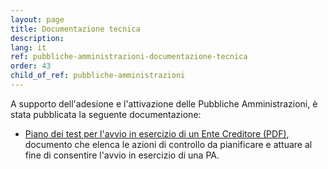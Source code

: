 ```yaml
---
layout: page
title: Documentazione tecnica
description: 
lang: it
ref: pubbliche-amministrazioni-documentazione-tecnica
order: 43
child_of_ref: pubbliche-amministrazioni
---
```


A supporto dell'adesione e l'attivazione delle Pubbliche Amministrazioni, è stata pubblicata la seguente documentazione:
* [Piano dei test per l'avvio in esercizio di un Ente Creditore (PDF)](https://github.com/italia/lg-pagopa-docs/blob/master/documentazione_tecnica_collegata/adesione/piano_test_avvio_ec_20180615.pdf), documento che elenca le azioni di controllo da pianificare e attuare al fine di consentire l'avvio in esercizio di una PA.

